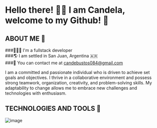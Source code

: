 # Hello there! 👋🏻 I am Candela, welcome to my Github! 🌻

## ABOUT ME 🌸

###👩🏻‍💻 I'm a fullstack developer  
###🌎 I am settled in San Juan, Argentina 🇦🇷    
###💫 You can contact me at candebustos084@gmail.com    

I am a committed and passionate individual who is driven to achieve set goals and objectives. I thrive in a collaborative environment and possess strong teamwork, organization, creativity, and problem-solving skills. My adaptability to change allows me to embrace new challenges and technologies with enthusiasm. 

## TECHNOLOGIES AND TOOLS 🌸
![image]({[BadgeURLHere](https://img.shields.io/badge/next%20js-000000?style=for-the-badge&logo=nextdotjs&logoColor=white)})

 
## 
<!--
**Candeb/Candeb** is a ✨ _special_ ✨ repository because its `README.md` (this file) appears on your GitHub profile.

Here are some ideas to get you started:

- 🔭 I’m currently working on ...
- 🌱 I’m currently learning ...
- 👯 I’m looking to collaborate on ...
- 🤔 I’m looking for help with ...
- 💬 Ask me about ...
- 📫 How to reach me: ...
- 😄 Pronouns: ...
- ⚡ Fun fact: ...
-->
